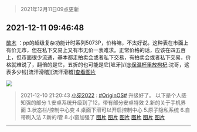 > 2021年12月11日09点更新
<link rel="stylesheet" href="https://cdn.jsdelivr.net/gh/taotie6/sampleJSON@main/css/photo_show.css">
<meta name="referrer" content="no-referrer" />


 ## 2021-12-11 09:46:48 

 [㪚木](https://www.coolapk.com/feed/32046886?shareKey=ZmVjZDk4MmQ3MmMyNjFiNDAzMTY~) ：pp的超级复杂功能计时系列5073P，价格嘛，不太好说。这种表在市面上有价无市，但在私下交易上又有市无价一表难求。正常价格的话，应该在四五百上，但市面很少流通，基本都走拍卖会或者私下交易，有拍卖会或者私下交易，价格就难说了，翻倍的是它<!--break-->，五折的也可能是它[呲牙]//<a class="feed-link-uname" href="/u/保温杯里放枸杞">@保温杯里放枸杞</a>:沈哥，这表多少钱[流汗滑稽][流汗滑稽]<a class="feed-forward-pic" href="http://image.coolapk.com/feed/2021/1211/08/2901673_1ef6f30d_2184_4542_199@1079x1410.jpeg">查看图片</a> 

<div class="album">
<img class="img-item" src="http://image.coolapk.com/feed/2019/0414/11/1081091_1555210962_859@350x178.gif" />
</div>

> 2021-12-10 21:20:43 
> [小宛2022](https://www.coolapk.com/feed/32039542?shareKey=YmZjNWEwZDZkYTI5NjFiNDAzMTY~) : <a class="feed-link-tag" href="/t/OriginOS?type=0">#OriginOS#</a> 升级好了。 以下是个人感知强的部分 1.安卓系统升级到了12，带有部分安卓特效 2.新的关于手机界面 3.状态栏/控制中心变 4.桌面下滑可以开启控制中心 5.原子隐私系统 6.自带刷入法 7.新的i管 8.小窗加强了 
[图片](http://image.coolapk.com/feed/2021/1210/21/1190416_5fa981c4_2440_6082_144@1080x2825.jpeg)
[图片](http://image.coolapk.com/feed/2021/1210/21/1190416_9aeea95c_2440_6088_251@1080x2400.jpeg)
[图片](http://image.coolapk.com/feed/2021/1210/21/1190416_0e4db8c9_2440_6095_241@1080x2400.jpeg)
[图片](http://image.coolapk.com/feed/2021/1210/21/1190416_1892204a_2440_6099_658@1080x2400.jpeg)
[图片](http://image.coolapk.com/feed/2021/1210/21/1190416_19c1c2df_2440_6105_278@1080x2400.jpeg)
[图片](http://image.coolapk.com/feed/2021/1210/21/1190416_173f9c4e_2440_611_270@447x394.gif)

 ------- 

